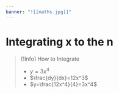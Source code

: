 ```yaml
---
banner: "![[maths.jpg]]"
---
```

# Integrating x to the n

> [!Info] How to Integrate
> - $y=3x^4$
> - $\frac{dy}{dx}=12x^3$
> - $y=\frac{12x^4}{4}=3x^4$
